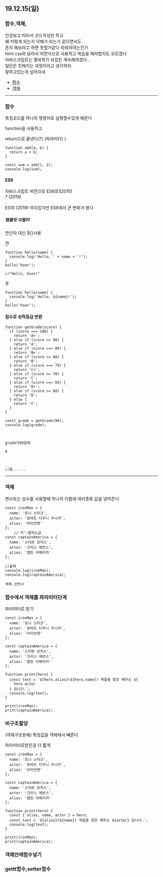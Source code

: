 ## 19.12.15(일)

### 함수,객체,

인강보고 따라서 코드작성만 하고    
왜 저렇게 되는지 이해가 되는거 같으면서도   
혼자 해보라고 하면 못할거같다 외워야하는건가   
html css와 달라서 어떤식으로 사용하고
복습을 해야할지도 모르겠다   
자바스크립트는 몇바퀴가 되었든 계속해야겠다...       
일단은 친해지는 과정이라고 생각하자  
잘하고있는까 싶어지네


+ [함수](#함수)
+ [객체](#객체)

---

### 함수
특정코드를 하나의 명령어로 실행할수있게 해준다

function을 사용하고

return으로 끝낸다(?)
(파라미터)
}

~~~
function add(a, b) {
  return a + b;
}

const sum = add(1, 2);
console.log(sum);

~~~

#### ES6

자바스크립트 버전으로
ES6(ES2015)   
7 (2016)   
.   
ES10 (2019) 까지있지만
ES6에서 큰 변화가 왔다

##### 템플릿 리럴터

연산자 대신 ${}사용

전
~~~
function hello(name) {
  console.log('Hello, ' + name + '!');
}
hello('hoon');

//"Hello, hoon!"
~~~
후
~~~
function hello(name) {
  console.log(`Hello, ${name}!`);
}
hello('hoon');
~~~

#### 점수로 성적등급 변환
~~~
function getGrade(score) {
  if (score === 100) {
    return 'A+';
  } else if (score >= 90) {
    return 'A';
  } else if (score === 89) {
    return 'B+';
  } else if (score >= 80) {
    return 'B';
  } else if (score === 79) {
    return 'C+';
  } else if (score >= 70) {
    return 'C';
  } else if (score === 69) {
    return 'D+';
  } else if (score >= 60) {
    return 'D';
  } else {
    return 'F';
  }
}

const grade = getGrade(90);
console.log(grade);



grade가90일때

A



//음......
~~~

---
### 객체
변수또는 상수를 사용할때
하나의 이름에 여러종류 값을 넣어준다

~~~
const ironMan = {
  name: '토니 스타크',
  actor: '로버트 다우니 주니어',
  alias: '아이언맨'
};
    //'키':원하는값
const captainAmerica = {
  name: '스티븐 로저스',
  actor: '크리스 에반스',
  alias: '캡틴 아메리카'
};

//출력
console.log(ironMan);
console.log(captainAmerica);

객체 선언시
~~~



### 함수에서 객체를 파라미터단계

파라미터로 받기
~~~
const ironMan = {
  name: '토니 스타크',
  actor: '로버트 다우니 주니어',
  alias: '아이언맨'
};

const captainAmerica = {
  name: '스티븐 로저스',
  actor: '크리스 에반스',
  alias: '캡틴 아메리카'
};

function print(hero) {
  const text = `${hero.alias}(${hero.name}) 역할을 맡은 배우는 ${
    hero.actor
  } 입니다.`;
  console.log(text);
}

print(ironMan);
print(captainAmerica);
~~~




### 비구조할당
(객체구조분해)
특정값을 객체에서 빼준다

파라미터로받은걸 더 짧게
~~~
const ironMan = {
  name: '토니 스타크',
  actor: '로버트 다우니 주니어',
  alias: '아이언맨'
};

const captainAmerica = {
  name: '스티븐 로저스',
  actor: '크리스 에반스',
  alias: '캡틴 아메리카'
};

function print(hero) {
  const { alias, name, actor } = hero;
  const text = `${alias}(${name}) 역할을 맡은 배우는 ${actor} 입니다.`;
  console.log(text);
}

print(ironMan);
print(captainAmerica);
~~~


### 객체안에함수넣기


### gettt함수,setter함수

